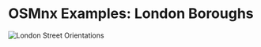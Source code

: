 # OSMnx Examples: London Boroughs

![London Street Orientations](https://raw.githubusercontent.com/jaredbest/osmnx-examples-london-boroughs/master/images/london-street-orientations.png)
